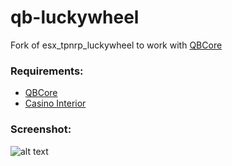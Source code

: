# qb-luckywheel
Fork of esx_tpnrp_luckywheel to work with [QBCore](https://github.com/qbcore-framework)

### Requirements:
- [QBCore](https://github.com/qbcore-framework)
- [Casino Interior](https://forum.cfx.re/t/cayo-perico-casino-dlc-ipl-loader/)

### Screenshot:

![alt text](https://cdn.izmystic.gay/images/guzv42g9.jpg)
